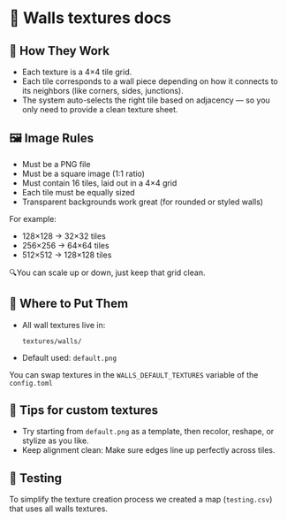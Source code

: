 # 🧱 Walls textures docs

## 🔧 How They Work
- Each texture is a 4×4 tile grid.
- Each tile corresponds to a wall piece depending on how it connects to its neighbors (like corners, sides, junctions).
- The system auto-selects the right tile based on adjacency — so you only need to provide a clean texture sheet.

## 🖼️ Image Rules
- Must be a PNG file
- Must be a square image (1:1 ratio)
- Must contain 16 tiles, laid out in a 4×4 grid
- Each tile must be equally sized
- Transparent backgrounds work great (for rounded or styled walls)

For example:
- 128×128 → 32×32 tiles
- 256×256 → 64×64 tiles
- 512×512 → 128×128 tiles

🔍You can scale up or down, just keep that grid clean.

## 📁 Where to Put Them
- All wall textures live in:
    ```
    textures/walls/
    ```
- Default used: `default.png`

You can swap textures in the `WALLS_DEFAULT_TEXTURES` variable of the `config.toml`

## 🎯 Tips for custom textures
- Try starting from `default.png` as a template, then recolor, reshape, or stylize as you like.
- Keep alignment clean: Make sure edges line up perfectly across tiles.

## 🧪 Testing
To simplify the texture creation process we created a map (`testing.csv`) that uses all walls textures.